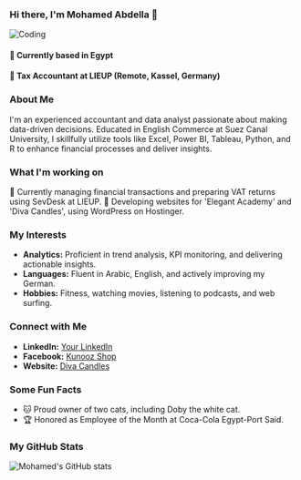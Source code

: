### Hi there, I'm Mohamed Abdella 👋

![Coding](https://media.giphy.com/media/xT9IgzoKnwFNmISR8I/giphy.gif)

#### 📍 Currently based in Egypt
#### 💼 Tax Accountant at LIEUP (Remote, Kassel, Germany)

### About Me
I'm an experienced accountant and data analyst passionate about making data-driven decisions. Educated in English Commerce at Suez Canal University, I skillfully utilize tools like Excel, Power BI, Tableau, Python, and R to enhance financial processes and deliver insights.

### What I'm working on
🔭 Currently managing financial transactions and preparing VAT returns using SevDesk at LIEUP.
🌱 Developing websites for 'Elegant Academy' and 'Diva Candles', using WordPress on Hostinger.

### My Interests
- **Analytics:** Proficient in trend analysis, KPI monitoring, and delivering actionable insights.
- **Languages:** Fluent in Arabic, English, and actively improving my German.
- **Hobbies:** Fitness, watching movies, listening to podcasts, and web surfing.

### Connect with Me
- **LinkedIn:** [Your LinkedIn](#)
- **Facebook:** [Kunooz Shop](#)
- **Website:** [Diva Candles](http://divapremium.com)

### Some Fun Facts
- 🐱 Proud owner of two cats, including Doby the white cat.
- 🏆 Honored as Employee of the Month at Coca-Cola Egypt-Port Said.

### My GitHub Stats
![Mohamed's GitHub stats](https://github-readme-stats.vercel.app/api?username=yourusername&show_icons=true&theme=tokyonight)

